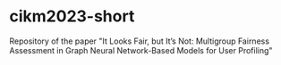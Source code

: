 # cikm2023-short
Repository of the paper "It Looks Fair, but It’s Not: Multigroup Fairness Assessment in Graph Neural Network-Based Models for User Profiling"

